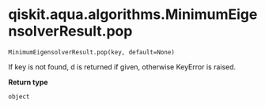 # qiskit.aqua.algorithms.MinimumEigensolverResult.pop

`MinimumEigensolverResult.pop(key, default=None)`

If key is not found, d is returned if given, otherwise KeyError is raised.

**Return type**

`object`
